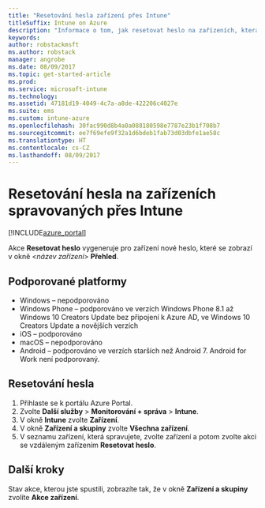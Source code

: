 ```yaml
---
title: "Resetování hesla zařízení přes Intune"
titleSuffix: Intune on Azure
description: "Informace o tom, jak resetovat heslo na zařízeních, která spravujete přes Intune"
keywords: 
author: robstackmsft
ms.author: robstack
manager: angrobe
ms.date: 08/09/2017
ms.topic: get-started-article
ms.prod: 
ms.service: microsoft-intune
ms.technology: 
ms.assetid: 47181d19-4049-4c7a-a8de-422206c4027e
ms.suite: ems
ms.custom: intune-azure
ms.openlocfilehash: 30fac990d8b4a0a088180598e7787e23b1f708b7
ms.sourcegitcommit: ee7f69efe9f32a1d6bdeb1fab73d03dbfe1ae58c
ms.translationtype: HT
ms.contentlocale: cs-CZ
ms.lasthandoff: 08/09/2017
---
```

# <a name="reset-the-passcode-on-intune-managed-devices"></a>Resetování hesla na zařízeních spravovaných přes Intune


[!INCLUDE[azure_portal](./includes/azure_portal.md)]

Akce **Resetovat heslo** vygeneruje pro zařízení nové heslo, které se zobrazí v okně <*název zařízení*> **Přehled**.

## <a name="supported-platforms"></a>Podporované platformy

- Windows – nepodporováno
- Windows Phone – podporováno ve verzích Windows Phone 8.1 až Windows 10 Creators Update bez připojení k Azure AD, ve Windows 10 Creators Update a novějších verzích
- iOS – podporováno
- macOS – nepodporováno
- Android – podporováno ve verzích starších než Android 7. Android for Work není podporovaný.

## <a name="how-to-reset-a-passcode"></a>Resetování hesla

1. Přihlaste se k portálu Azure Portal.
2. Zvolte **Další služby** > **Monitorování + správa** > **Intune**.
3. V okně **Intune** zvolte **Zařízení**.
4. V okně **Zařízení a skupiny** zvolte **Všechna zařízení**.
5. V seznamu zařízení, která spravujete, zvolte zařízení a potom zvolte akci se vzdáleným zařízením **Resetovat heslo**.

## <a name="next-steps"></a>Další kroky

Stav akce, kterou jste spustili, zobrazíte tak, že v okně **Zařízení a skupiny** zvolíte **Akce zařízení**.
